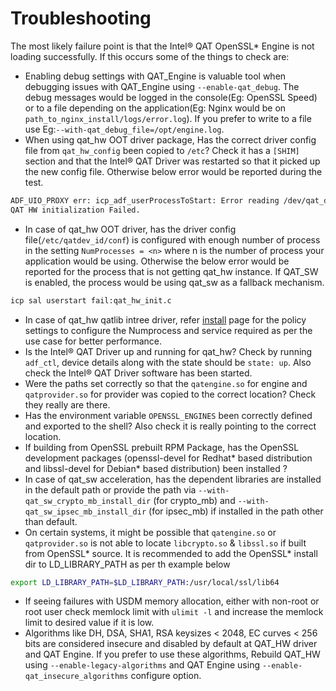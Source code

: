 # Troubleshooting

The most likely failure point is that the Intel&reg; QAT OpenSSL\* Engine is not
loading successfully. If this occurs some of the things to check are:

* Enabling debug settings with QAT_Engine is valuable tool when debugging issues
with QAT_Engine using `--enable-qat_debug`. The debug messages would be logged in
the console(Eg: OpenSSL Speed) or to a file depending on the application(Eg: Nginx
would be on `path_to_nginx_install/logs/error.log`). If you prefer to write to a
file use Eg:`--with-qat_debug_file=/opt/engine.log`.
* When using qat_hw OOT driver package,  Has the correct driver config file
from `qat_hw_config` been copied to `/etc`? Check it has a `[SHIM]` section and
that the Intel&reg; QAT Driver was restarted so that it picked up the new
config file. Otherwise below error would be reported during the test.
```bash
ADF_UIO_PROXY err: icp_adf_userProcessToStart: Error reading /dev/qat_dev_processes file
QAT HW initialization Failed.
```
* In case of qat_hw OOT driver, has the driver config file(`/etc/qatdev_id/conf`)
is configured with enough number of process in the setting `NumProcesses = <n>`
where n is the number of process your application would be using.  Otherwise
the below error would be reported for the process that is not getting qat_hw
instance. If QAT_SW is enabled, the process would be using qat_sw as a fallback
mechanism.
```bash
icp sal userstart fail:qat_hw_init.c
```
* In case of qat_hw qatlib intree driver, refer [install](https://github.com/intel/qatlib/blob/main/INSTALL)
page for the policy settings to configure the Numprocess and service required as
per the use case for better performance.
* Is the Intel&reg; QAT Driver up and running for qat_hw?  Check by running `adf_ctl`,
device details along with the state should be `state: up`. Also check the
Intel&reg; QAT Driver software has been started.
* Were the paths set correctly so that the `qatengine.so` for engine and `qatprovider.so`
for provider was copied to the correct location? Check they really are there.
* Has the environment variable `OPENSSL_ENGINES` been correctly defined and
exported to the shell? Also check it is really pointing to the correct location.
* If building from OpenSSL prebuilt RPM Package, has the OpenSSL development
packages (openssl-devel for Redhat\* based distribution and libssl-devel
for Debian\* based distribution) been installed ?
* In case of qat_sw acceleration, has the dependent libraries are installed in
the default path or provide the path via `--with-qat_sw_crypto_mb_install_dir`
(for crypto_mb) and `--with-qat_sw_ipsec_mb_install_dir` (for ipsec_mb) if
installed in the path other than default.
* On certain systems, it might be possible that `qatengine.so` or `qatprovider.so`
is not able to locate `libcrypto.so` & `libssl.so` if built from OpenSSL\* source.
It is recommended to add the OpenSSL\* install dir to LD_LIBRARY_PATH as per th
example below
```bash
export LD_LIBRARY_PATH=$LD_LIBRARY_PATH:/usr/local/ssl/lib64
```
* If seeing failures with USDM memory allocation, either with non-root or root user
check memlock limit with `ulimit -l` and increase the memlock limit to
desired value if it is low.
* Algorithms like DH, DSA, SHA1, RSA keysizes < 2048, EC curves < 256 bits are
considered insecure and disabled by default at QAT_HW driver and QAT Engine.
If you prefer to use these algorithms, Rebuild QAT_HW using `--enable-legacy-algorithms`
and QAT Engine using `--enable-qat_insecure_algorithms` configure option.
